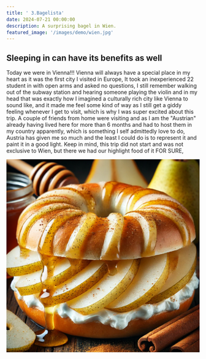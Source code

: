 ```yaml
---
title: ' 3.Bagelista'
date: 2024-07-21 00:00:00
description: A surprising bagel in Wien.
featured_image: '/images/demo/wien.jpg'
---
```


## Sleeping in can have its benefits as well  

Today we were in Vienna!!! Vienna will always have a special place in my heart as it was the first city I visited in Europe, It took an inexperienced 22 student in with open arms and asked no questions, I still remember walking out of the subway station and hearing someone playing the violin and in my head that was exactly how I imagined a culturally rich city like Vienna to sound like, and it made me feel some kind of way as I still get a giddy feeling whenever I get to visit, which is why I was super excited about this trip.
A couple of friends from home were visiting and as I am the "Austrian" already having lived here for more than 6 months and had to host them in my country apparently, which is something I self admittedly love to do, Austria has given me so much and the least I could do is to represent it and paint it in a good light.
Keep in mind, this trip did not start and was not exclusive to Wien, but there we had our highlight food of it FOR SURE, 

![](/images/demo/Bagel.jpg)

